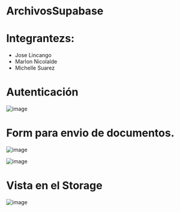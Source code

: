 # ArchivosSupabase

#
# Integrantezs:
- Jose Lincango  
- Marlon Nicolalde
- Michelle Suarez

#
# Autenticación

![image](https://github.com/user-attachments/assets/1518aa52-d1a9-4a31-9bb3-9d03568a0474)

#
# Form para envio de documentos.

![image](https://github.com/user-attachments/assets/48f1bf70-bc5d-4ce8-ab6c-c2489aeadc11)

![image](https://github.com/user-attachments/assets/cb07f3b4-d642-48b3-8898-985afba1c2ca)

#
# Vista en el Storage

![image](https://github.com/user-attachments/assets/4d0feef5-4dd2-44b7-b78a-8c4d0cd78aab)


